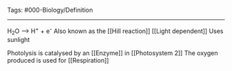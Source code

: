 Tags: #000-Biology/Definition

---
H<sub>2</sub>O --> H<sup>+</sup> + e<sup>-</sup>
Also known as the [[Hill reaction]]
[[Light dependent]]
Uses sunlight

Photolysis is catalysed by an [[Enzyme]] in [[Photosystem 2]]
The oxygen produced is used for [[Respiration]]